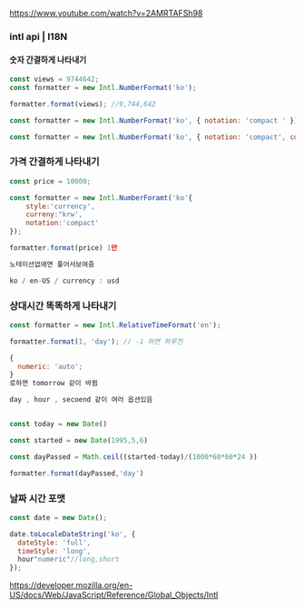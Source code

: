 https://www.youtube.com/watch?v=2AMRTAFSh98

### intl api | I18N

#### 숫자 간결하게 나타내기

```js
const views = 9744642;
const formatter = new Intl.NumberFormat('ko');

formatter.format(views); //9,744,642

const formatter = new Intl.NumberFormat('ko', { notation: 'compact ' }); // 974만

const formatter = new Intl.NumberFormat('ko', { notation: 'compact', compactDisplay: 'long' });
```

### 가격 간결하게 나타내기

```js
const price = 10000;

const formatter = new Intl.NumberForamt('ko'{
    style:'currency',
    curreny:"krw',
    notation:'compact'
});

formatter.format(price) 1만

노테이션없애면 풀어서보여줌

ko / en-US / currency : usd
```

### 상대시간 똑똑하게 나타내기

```js
const formatter = new Intl.RelativeTimeFormat('en');

formatter.format(1, 'day'); // -1 하면 하루전

{
  numeric: 'auto';
}
로하면 tomorrow 같이 바뀜

day , hour , secoend 같이 여러 옵션있음


const today = new Date()

const started = new Date(1995,5,6)

const dayPassed = Math.ceil((started-today)/(1000*60*60*24 ))

formatter.format(dayPassed,'day')

```

### 날짜 시간 포맷

```js
const date = new Date();

date.toLocaleDateString('ko', {
  dateStyle: 'full',
  timeStyle: 'long',
  hour"numeric"//long,short
});
```

https://developer.mozilla.org/en-US/docs/Web/JavaScript/Reference/Global_Objects/Intl
